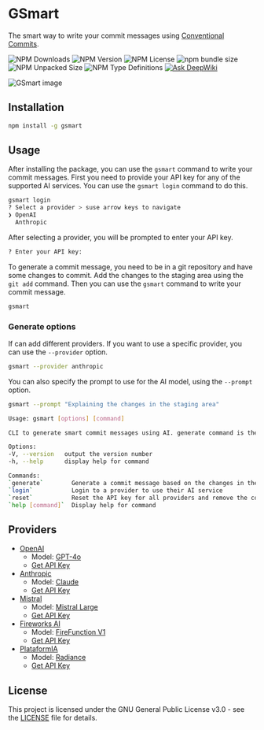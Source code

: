 # GSmart

The smart way to write your commit messages using [Conventional Commits](https://www.conventionalcommits.org/).

![NPM Downloads](https://img.shields.io/npm/dm/gsmart)
![NPM Version](https://img.shields.io/npm/v/gsmart)
![NPM License](https://img.shields.io/npm/l/gsmart)
![npm bundle size](https://img.shields.io/bundlephobia/minzip/gsmart)
![NPM Unpacked Size](https://img.shields.io/npm/unpacked-size/gsmart)
![NPM Type Definitions](https://img.shields.io/npm/types/gsmart)
[![Ask DeepWiki](https://deepwiki.com/badge.svg)](https://deepwiki.com/ragnarok22/gsmart)

![GSmart image](https://repository-images.githubusercontent.com/827045490/756cb1d5-9572-4cc2-be37-0459da007c1a)

## Installation

```bash
npm install -g gsmart
```

## Usage

After installing the package, you can use the `gsmart` command to write
your commit messages.
First you need to provide your API key for any of the supported AI services.
You can use the `gsmart login` command to do this.

```bash
gsmart login
? Select a provider > suse arrow keys to navigate
❯ OpenAI
  Anthropic
```

After selecting a provider, you will be prompted to enter your API key.

```bash
? Enter your API key:
```

To generate a commit message, you need to be in a git repository
and have some changes to commit.
Add the changes to the staging area using the `git add` command.
Then you can use the `gsmart` command to write your commit message.

```bash
gsmart
```

### Generate options

If can add different providers. If you want to use a specific provider,
you can use the `--provider` option.

```bash
gsmart --provider anthropic
```

You can also specify the prompt to use for the AI model, using the `--prompt` option.

```bash
gsmart --prompt "Explaining the changes in the staging area"
```

```bash
Usage: gsmart [options] [command]

CLI to generate smart commit messages using AI. generate command is the default command.

Options:
-V, --version   output the version number
-h, --help      display help for command

Commands:
`generate`        Generate a commit message based on the changes in the staging area
`login`           Login to a provider to use their AI service
`reset`           Reset the API key for all providers and remove the configuration file
`help [command]`  Display help for command
```

## Providers

- [OpenAI](https://openai.com/)
  - Model: [GPT-4o](https://platform.openai.com/docs/models/gpt-4o)
  - [Get API Key](https://platform.openai.com/api-keys)
- [Anthropic](https://www.anthropic.com/)
  - Model: [Claude](https://www.anthropic.com/claude)
  - [Get API Key](https://console.anthropic.com/settings/keys)
- [Mistral](https://www.mistral.ai/)
  - Model: [Mistral Large](https://mistral.ai/technology/#models)
  - [Get API Key](https://console.mistral.ai/api-keys/)
- [Fireworks AI](https://fireworks.ai)
  - Model: [FireFunction V1](https://fireworks.ai/models/fireworks/firefunction-v1)
  - [Get API Key](https://fireworks.ai/api-keys)
- [PlataformIA](https://plataformia.com)
  - Model: [Radiance](https://docs.plataformia.com/llm-chat-api)
  - [Get API Key](https://console.plataformia.com/api-keys)

## License

This project is licensed under the GNU General Public License v3.0 -
see the [LICENSE](LICENSE) file for details.
